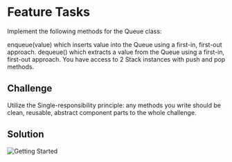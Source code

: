 # Feature Tasks
Implement the following methods for the Queue class:

enqueue(value) which inserts value into the Queue using a first-in, first-out approach.
dequeue() which extracts a value from the Queue using a first-in, first-out approach.
You have access to 2 Stack instances with push and pop methods.

## Challenge
Utilize the Single-responsibility principle: any methods you write should be clean, reusable, abstract component parts to the whole challenge. 

## Solution
![Getting Started](../../assets/queues_with_stacks.png)